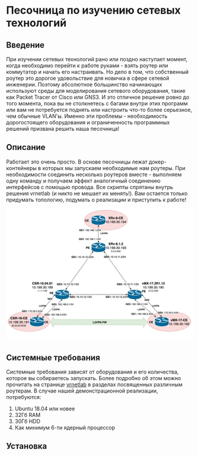# Песочница по изучению сетевых технологий

## Введение
При изучении сетевых технологий рано или поздно наступает момент, когда необходимо перейти к работе руками - взять роутер или коммутатор и начать его настраивать. Но дело в том, что собственный роутер это дорогое удовольствие для новичка в сфере сетевой инженерии. Поэтому абсолютное большинство начинающих используют среды для моделирования сетевого оборудования, такие как Packet Tracer от Cisco или GNS3. И это отличное решение ровно до того момента, пока вы не столкнетесь с багами внутри этих программ или вам не потребуется поднять или настроить что-то более серьезное, чем обычные VLAN'ы.
Именно эти проблемы - необходимость дорогостоящего оборудования и ограниченность программных решений призвана решить наша песочница!

## Описание
Работает это очень просто. В основе песочницы лежат докер-контейнеры в которых мы запускаем необходимые нам роутеры. При необходимости соединить несколько роутеров вместе - выполняем одну команду и получаем эффект аналогичный соединению интерфейсов с помощью провода. Все скрипты спрятаны внутрь решения vrnetlab (и никто не мешает их менять!). Вам остается только придумать топологию, подумать о реализации и приступить к работе!

<img src="https://github.com/MeneTelk0/NetworksDCAM/blob/main/Lab.png" alt="drawing" width="600"/>

## Системные требования
Системные требования зависят от оборудования и его количества, которое вы собираетесь запускать. Более подробно об этом можно прочитать на странице [vrnetlab](https://github.com/plajjan/vrnetlab) в разделах посвященных различным роутерам.
В случае нашей демонстрационной реализации, потребуются:
1. Ubuntu 18.04 или новее
2. 32Гб RAM
3. 30Гб HDD
4. Как минимум 6-ти ядерный процессор


## Установка 

